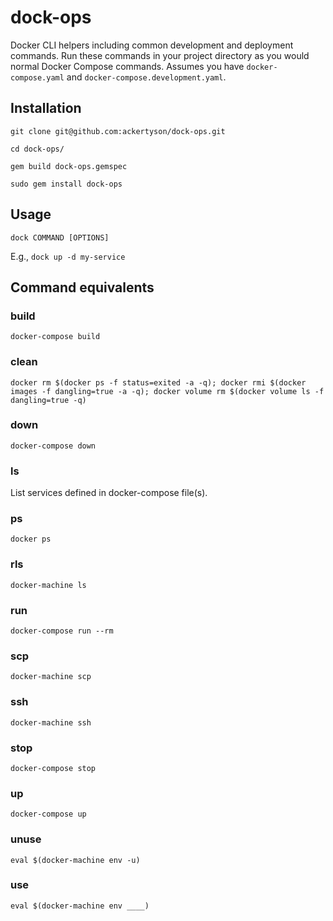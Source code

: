 # dock-ops

Docker CLI helpers including common development and deployment commands. Run
these commands in your project directory as you would normal Docker Compose
commands. Assumes you have `docker-compose.yaml` and
`docker-compose.development.yaml`.

## Installation

`git clone git@github.com:ackertyson/dock-ops.git`

`cd dock-ops/`

`gem build dock-ops.gemspec`

`sudo gem install dock-ops`

## Usage

`dock COMMAND [OPTIONS]`

E.g., `dock up -d my-service`

## Command equivalents

### build

`docker-compose build`

### clean

`docker rm $(docker ps -f status=exited -a -q); docker rmi $(docker images -f dangling=true -a -q); docker volume rm $(docker volume ls -f dangling=true -q)`

### down

`docker-compose down`

### ls

List services defined in docker-compose file(s).

### ps

`docker ps`

### rls

`docker-machine ls`

### run

`docker-compose run --rm`

### scp

`docker-machine scp`

### ssh

`docker-machine ssh`

### stop

`docker-compose stop`

### up

`docker-compose up`

### unuse

`eval $(docker-machine env -u)`

### use

`eval $(docker-machine env ____)`
